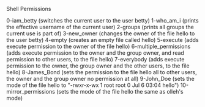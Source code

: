 Shell Permissions

0-iam_betty	(switches the current user to the user betty)
1-who_am_i	(prints the effective username of the current user)
2-groups	(prints all groups the current use is part of)
3-new_owner	(changes the owner of the file hello to the user betty)
4-empty		(creates an empty file called hello)
5-execute	(adds execute permission to the owner of the file hello)
6-multiple_permissions	      (adds execute permission to the owner and the group owner, and read permission to other users, to the file hello)
7-everybody		      (adds execute permission to the owner, the group owner and the other users, to the file hello)
8-James_Bond		      (sets the permission to the file hello all to other users, the owner and the group owner no permission at all)
9-John_Doe		      (sets the mode of the file hello to "-rwxr-x-wx 1 root root   0 Jul  6 03:04 hello")
10-mirror_permissions	      (sets the mode of the file hello the same as olleh's mode)
